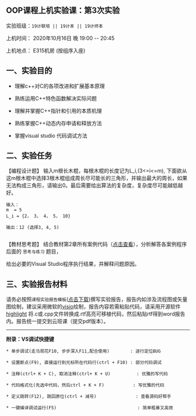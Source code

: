 **OOP课程上机实验课：第3次实验**
---

实验班级：`19计联培 || 19计本 || 19计师本`

上机时间： 2020年10月16日 晚 19:00 -- 20:45

上机地点：  E315机房 (按组序入座)


## 一、实验目的

*  理解c++对C的各项改进和扩展基本原理
 
*  熟练运用C++特色函数解决实际问题

*  理解并掌握C++指针和引用的本质机理

*  熟练掌握C++动态内存申请和释放方法

*  掌握visual studio 代码调试方法



## 二、实验任务

【编程设计题】 输入m根长木棍，每根木棍的长度记为L_i,(3<=i<=m), 下面欲从这m根木棍中选择3根木棍组成周长尽可能长的三角形，并输出最大的周长，如果无法构成三角形，请输出0。最后需要给出算法的复杂度，复杂度尽可能越低越好。

```
输入：
m  = 5
L_i = {2， 3， 4， 5， 10}
     
输出：12 (选择3, 4, 5)
 
 ```

【教材思考题】 结合教材第2章所有案例代码（[点击查看](https://github.com/tsingke/OOP_Book)），分析解答各案例程序后面的 `思考与练习` 题目，
  
  给出必要的Visual Studio程序执行结果，并解释问题原因。
  

## 三、实验报告材料

请务必按照`课程实验报告模板`([点击下载](https://github.com/tsingke/OOP_Homework/raw/master/%E3%80%8A%E9%9D%A2%E5%90%91%E5%AF%B9%E8%B1%A1%E7%A8%8B%E5%BA%8F%E8%AE%BE%E8%AE%A1%E3%80%8B%E5%AE%9E%E9%AA%8C%E6%8A%A5%E5%91%8A%E6%A8%A1%E6%9D%BF.docx))撰写实验报告，报告内如涉及流程图或矢量图绘制，建议采用微软的[visio](https://pan.baidu.com/s/1L4y1pWXcJjojZlIAQZjPAg)绘制，报告内容若需粘贴代码，请采用开源软件 [highlight](http://www.andre-simon.de/zip/highlight-setup-3.53-x64.exe) 将.c或.cpp文件转换成.rtf高亮可移植代码，然后粘贴rtf得到word报告内。报告统一提交到云班课（提交pdf版本）。

---

  **附录：VS调试快捷键**

   ```  
   * 单步调试(走马观花F10, 步步深入F11,配合使用)        : 逐行定位BUG
   
   * 设置断点(F9), 直接运行到光标所在代码行(ctrl + F10) : 部分代码调试
   
   * 注释(ctrl+ K + C), 取消注释(ctrl+ K + U)          : 优雅的写代码
   
   * 代码格式化(先选中代码，然后ctrl + K + F)           : 写优雅的代码
   
   * 定义跳转(F12), 跳回原位(ctrl + 减号)               : 查看源码好帮手
   
   * 一键编译调试运行(F5)                               : 简单粗暴又高效                      
   
   ```


